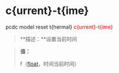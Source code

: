 # c{urrent}-t{ime}
pcdc model reset t{hermal} <span style='color: red;'>c{urrent}-t{ime}</span>
> **描述：**设置当前时间

> 
> **值：**
> 
> f（[float](数据类型/float/)，时间当前时间）

